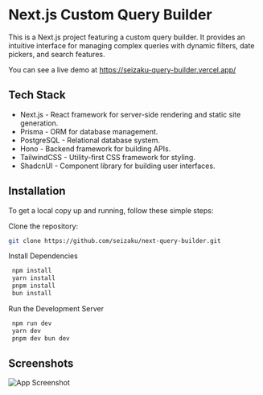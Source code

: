 # Next.js Custom Query Builder

This is a Next.js project featuring a custom query builder. It provides an intuitive interface for managing complex queries with dynamic filters, date pickers, and search features.

You can see a live demo at https://seizaku-query-builder.vercel.app/
## Tech Stack

- Next.js - React framework for server-side rendering and static site generation.
- Prisma - ORM for database management.
- PostgreSQL - Relational database system.
- Hono - Backend framework for building APIs.
- TailwindCSS - Utility-first CSS framework for styling.
- ShadcnUI - Component library for building user interfaces.



## Installation

To get a local copy up and running, follow these simple steps:

Clone the repository:
   ```sh
   git clone https://github.com/seizaku/next-query-builder.git
```

Install Dependencies
   ```sh
    npm install
    yarn install
    pnpm install
    bun install
```

Run the Development Server
   ```sh
    npm run dev
    yarn dev 
    pnpm dev bun dev
```


## Screenshots

![App Screenshot](https://gcdnb.pbrd.co/images/gvcq8QaZ4Dp8.png?o=1)

